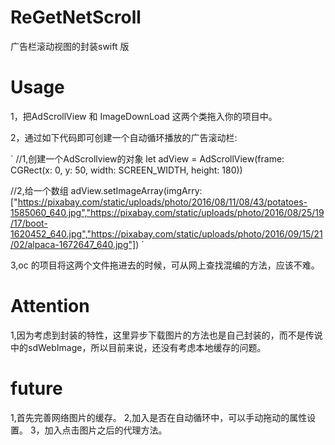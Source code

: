 # ReGetNetScroll
广告栏滚动视图的封装swift 版

# Usage
1，把AdScrollView 和 ImageDownLoad 这两个类拖入你的项目中。

2，通过如下代码即可创建一个自动循环播放的广告滚动栏: 

` //1,创建一个AdScrollview的对象
    let adView = AdScrollView(frame: CGRect(x: 0, y: 50, width: SCREEN_WIDTH, height: 180))

  //2,给一个数组
    adView.setImageArray(imgArry: ["https://pixabay.com/static/uploads/photo/2016/08/11/08/43/potatoes-1585060_640.jpg","https://pixabay.com/static/uploads/photo/2016/08/25/19/17/boot-1620452_640.jpg","https://pixabay.com/static/uploads/photo/2016/09/15/21/02/alpaca-1672647_640.jpg"])
`

3,oc 的项目将这两个文件拖进去的时候，可从网上查找混编的方法，应该不难。

# Attention

1,因为考虑到封装的特性，这里异步下载图片的方法也是自己封装的，而不是传说中的sdWebImage，所以目前来说，还没有考虑本地缓存的问题。

# future
1,首先完善网络图片的缓存。
2,加入是否在自动循环中，可以手动拖动的属性设置。
3，加入点击图片之后的代理方法。
